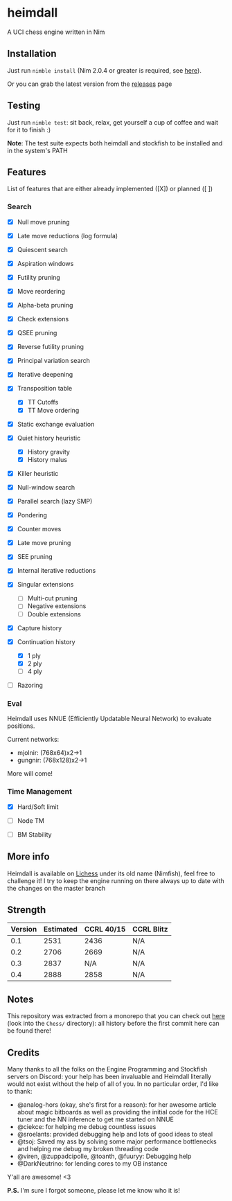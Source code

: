 # heimdall

A UCI chess engine written in Nim


## Installation


Just run `nimble install` (Nim 2.0.4 or greater is required, see [here](https://github.com/dom96/choosenim)).

Or you can grab the latest version from the [releases](https://git.nocturn9x.space/nocturn9x/heimdall/releases) page

## Testing

Just run `nimble test`: sit back, relax, get yourself a cup of coffee and wait for it to finish :)


**Note**: The test suite expects both heimdall and stockfish to be installed and in the system's PATH

## Features

List of features that are either already implemented ([X]) or planned ([ ])

### Search

- [X] Null move pruning
- [X] Late move reductions (log formula)
- [X] Quiescent search
- [X] Aspiration windows
- [X] Futility pruning
- [X] Move reordering
- [X] Alpha-beta pruning
- [X] Check extensions
- [X] QSEE pruning
- [X] Reverse futility pruning
- [X] Principal variation search
- [X] Iterative deepening
- [X] Transposition table
    - [X] TT Cutoffs
    - [X] TT Move ordering
- [X] Static exchange evaluation
- [X] Quiet history heuristic
    - [X] History gravity
    - [X] History malus
- [X] Killer heuristic
- [X] Null-window search
- [X] Parallel search (lazy SMP)
- [X] Pondering
- [X] Counter moves
- [X] Late move pruning
- [X] SEE pruning
- [X] Internal iterative reductions
- [X] Singular extensions
    - [ ] Multi-cut pruning
    - [ ] Negative extensions
    - [ ] Double extensions
- [X] Capture history
- [X] Continuation history
    - [X] 1 ply
    - [X] 2 ply
    - [ ] 4 ply
- [ ] Razoring


### Eval

Heimdall uses NNUE (Efficiently Updatable Neural Network) to evaluate positions. 

Current networks:
- mjolnir: (768x64)x2->1
- gungnir: (768x128)x2->1


More will come!


### Time Management

- [X] Hard/Soft limit
- [ ] Node TM
- [ ] BM Stability


## More info

Heimdall is available on [Lichess](https://lichess.org/@/Nimfish) under its old name (Nimfish), feel free to challenge it!
I try to keep the engine running on there always up to date with the changes on the master branch

## Strength

| Version     | Estimated   | CCRL 40/15  | CCRL Blitz
| ----------- | ----------- | ----------- | -----------
| 0.1         | 2531        | 2436        | N/A
| 0.2         | 2706        | 2669        | N/A
| 0.3         | 2837        | N/A         | N/A
| 0.4         | 2888        | 2858        | N/A


## Notes

This repository was extracted from a monorepo that you can check out [here](https://git.nocturn9x.space/nocturn9x/CPG) (look into the `Chess/`
directory): all history before the first commit here can be found there!


## Credits

Many thanks to all the folks on the Engine Programming and Stockfish servers on Discord: your help has been invaluable and Heimdall literally
would not exist without the help of all of you. In no particular order, I'd like to thank:
- @analog-hors (okay, she's first for a reason): for her awesome article about magic bitboards as well as providing the initial code for the
    HCE tuner and the NN inference to get me started on NNUE
- @ciekce: for helping me debug countless issues
- @sroelants: provided debugging help and lots of good ideas to steal
- @tsoj: Saved my ass by solving some major performance bottlenecks and helping me debug my broken threading code
- @viren, @zuppadcipolle, @toanth, @fuuryy: Debugging help
- @DarkNeutrino: for lending cores to my OB instance

Y'all are awesome! <3


**P.S.** I'm sure I forgot someone, please let me know who it is!
